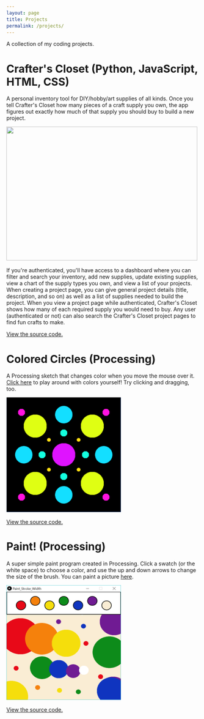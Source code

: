 ```yaml
---
layout: page
title: Projects
permalink: /projects/
---
```


A collection of my coding projects.

# Crafter's Closet (Python, JavaScript, HTML, CSS)

A personal inventory tool for DIY/hobby/art supplies of all kinds. Once you tell Crafter's Closet how many pieces of a craft supply you own, the app figures out exactly how much of that supply you should buy to build a new project.

<img src = "https://raw.githubusercontent.com/jgriffith23/crafters-closet/master/static/assets/Screenshots/Inventory.png" height="350" width="500">

If you're authenticated, you'll have access to a dashboard where you can filter and search your inventory, add new supplies, update existing supplies, view a chart of the supply types you own, and view a list of your projects. When creating a project page, you can give general project details (title, description, and so on) as well as a list of supplies needed to build the project. When you view a project page while authenticated, Crafter's Closet shows how many of each required supply you would need to buy. Any user (authenticated or not) can also search the Crafter's Closet project pages to find fun crafts to make.

[View the source code.](https://github.com/jgriffith23/crafters-closet)

# Colored Circles (Processing)

A Processing sketch that changes color when you move the mouse over it. [Click here](https://jgriffith23.github.io/processing/ColoredCircles.html) to play around with colors yourself! Try clicking and dragging, too. 

<img src = "https://raw.githubusercontent.com/jgriffith23/jgriffith23.github.io/master/assets/ColoredCirclesStill.png" height="300" width = "300">

[View the source code.](https://github.com/jgriffith23/jgriffith23.github.io/blob/master/processing/colored_circles.pde)

# Paint! (Processing)

A super simple paint program created in Processing. Click a swatch (or the white space) to choose a color, and use the up and down arrows to change the size of the brush. You can paint a picture [here](https://jgriffith23.github.io/processing/Paint.html).

<img src = "https://raw.githubusercontent.com/jgriffith23/jgriffith23.github.io/master/assets/PaintScreenshot.PNG" height = "300" width = "300">

[View the source code.](https://github.com/jgriffith23/jgriffith23.github.io/blob/master/processing/Paint.pde)